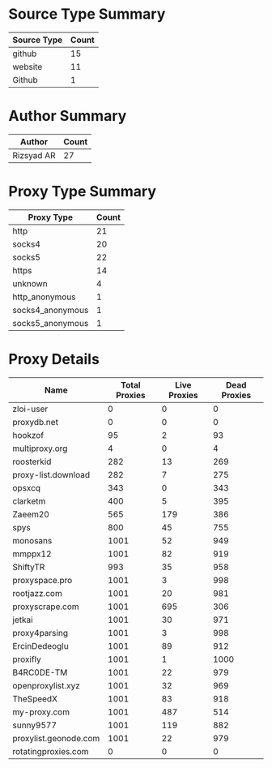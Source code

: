 # Source Type Summary

| Source Type | Count |
|-------------|-------|
| github | 15 |
| website | 11 |
| Github | 1 |


# Author Summary

| Author | Count |
|--------|-------|
| Rizsyad AR | 27 |


# Proxy Type Summary

| Proxy Type | Count |
|------------|-------|
| http | 21 |
| socks4 | 20 |
| socks5 | 22 |
| https | 14 |
| unknown | 4 |
| http_anonymous | 1 |
| socks4_anonymous | 1 |
| socks5_anonymous | 1 |


# Proxy Details

| Name | Total Proxies | Live Proxies | Dead Proxies |
|------|---------------|--------------|---------------|
| zloi-user | 0 | 0 | 0 |
| proxydb.net | 0 | 0 | 0 |
| hookzof | 95 | 2 | 93 |
| multiproxy.org | 4 | 0 | 4 |
| roosterkid | 282 | 13 | 269 |
| proxy-list.download | 282 | 7 | 275 |
| opsxcq | 343 | 0 | 343 |
| clarketm | 400 | 5 | 395 |
| Zaeem20 | 565 | 179 | 386 |
| spys | 800 | 45 | 755 |
| monosans | 1001 | 52 | 949 |
| mmppx12 | 1001 | 82 | 919 |
| ShiftyTR | 993 | 35 | 958 |
| proxyspace.pro | 1001 | 3 | 998 |
| rootjazz.com | 1001 | 20 | 981 |
| proxyscrape.com | 1001 | 695 | 306 |
| jetkai | 1001 | 30 | 971 |
| proxy4parsing | 1001 | 3 | 998 |
| ErcinDedeoglu | 1001 | 89 | 912 |
| proxifly | 1001 | 1 | 1000 |
| B4RC0DE-TM | 1001 | 22 | 979 |
| openproxylist.xyz | 1001 | 32 | 969 |
| TheSpeedX | 1001 | 83 | 918 |
| my-proxy.com | 1001 | 487 | 514 |
| sunny9577 | 1001 | 119 | 882 |
| proxylist.geonode.com | 1001 | 22 | 979 |
| rotatingproxies.com | 0 | 0 | 0 |
